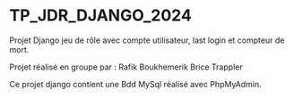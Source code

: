# TP_JDR_DJANGO_2024
Projet Django jeu de rôle avec compte utilisateur, last login et compteur de mort.

Projet réalisé en groupe par :
Rafik Boukhemerik
Brice Trappler

Ce projet django contient une Bdd MySql réalisé avec PhpMyAdmin.
